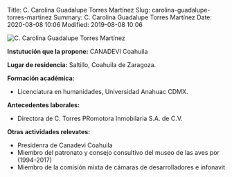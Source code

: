 Title: C. Carolina Guadalupe Torres Martínez
Slug: carolina-guadalupe-torres-martinez
Summary: C. Carolina Guadalupe Torres Martínez
Date: 2020-08-08 10:06
Modified: 2019-08-08 10:06


![C. Carolina Guadalupe Torres Martínez](1.jpg)

**Instutución que la propone:** CANADEVI Coahuila 

**Lugar de residencia:** Saltillo, Coahuila de Zaragoza.

**Formación académica:**

* Licenciatura en humanidades, Universidad Anahuac CDMX.

**Antecedentes laborales:**

* Directora de C. Torres PRomotora Inmobilaria S.A. de C.V.

**Otras actividades relevates:**

* Presidenra de Canadevi Coahuila
* Miembro del patronato y consejo consultivo del museo de las aves por (1994-2017)
* Miembro de la comisión mixta de cámaras de desarrolladores e infonavit
